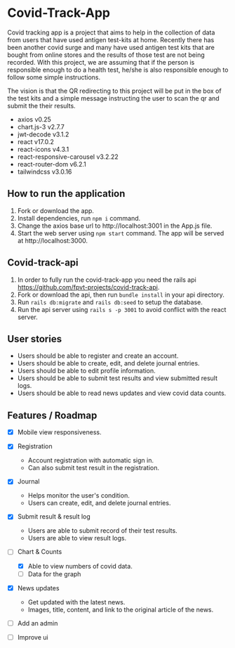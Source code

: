 # Covid-Track-App
Covid tracking app is a project that aims to help in the collection of data from users that have used antigen test-kits at home.
Recently there has been another covid surge and many have used antigen test kits that are bought from online stores and the results of those test are not being recorded.
With this project, we are assuming that if the person is responsible enough to do a health test, he/she is also responsible enough to follow some simple instructions.

The vision is that the QR redirecting to this project will be put in the box of the test kits and a simple message instructing the user to scan the qr and submit the their results.

- axios v0.25
- chart.js-3 v2.7.7
- jwt-decode v3.1.2
- react v17.0.2
- react-icons v4.3.1
- react-responsive-carousel v3.2.22
- react-router-dom v6.2.1
- tailwindcss v3.0.16

## How to run the application
1. Fork or download the app.
2. Install dependencies, run `npm i` command.
3. Change the axios base url to http://localhost:3001 in the App.js file.
4. Start the web server using `npm start` command. The app will be served at http://localhost:3000.


## Covid-track-api
1. In order to fully run the covid-track-app you need the rails api https://github.com/fpvt-projects/covid-track-api.
2. Fork or download the api, then run `bundle install` in your api directory.
3. Run `rails db:migrate` and `rails db:seed` to setup the database.
4. Run the api server using `rails s -p 3001` to avoid conflict with the react server.

## User stories
- Users should be able to register and create an account.
- Users should be able to create, edit, and delete journal entries.
- Users should be able to edit profile information.
- Users should be able to submit test results and view submitted result logs.
- Users should be able to read news updates and view covid data counts.

## Features / Roadmap
- [x] Mobile view responsiveness.
- [x] Registration
  - Account registration with automatic sign in.
  - Can also submit test result in the registration.
- [x] Journal
  - Helps monitor the user's condition.
  - Users can create, edit, and delete journal entries.
- [x] Submit result & result log
  - Users are able to submit record of their test results.
  - Users are able to view result logs.
- [ ] Chart & Counts
  - [x] Able to view numbers of covid data.
  - [ ] Data for the graph
- [x] News updates
  - Get updated with the latest news.
  - Images, title, content, and link to the original article of the news.
- [ ] Add an admin
- [ ] Improve ui



